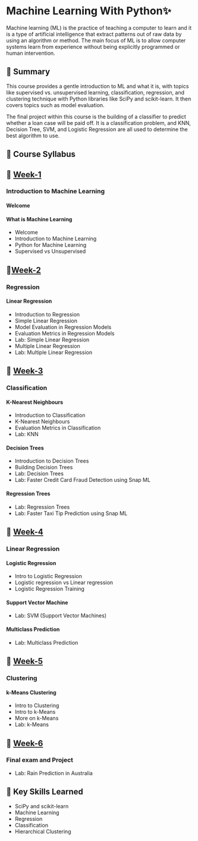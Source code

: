 # Machine Learning With Python✨
Machine learning (ML) is the practice of teaching a computer to learn and it is a type of artificial intelligence that extract patterns out of raw data by using an algorithm or method. The main focus of ML is to allow computer systems learn from experience without being explicitly programmed or human intervention.
## 📄 Summary

This course provides a gentle introduction to ML and what it is, with topics like supervised vs. unsupervised learning, classification, regression, and clustering technique with Python libraries like SciPy and scikit-learn. It then covers topics such as model evaluation.

The final project within this course is the building of a classifier to predict whether a loan case will be paid off. It is a classification problem, and KNN, Decision Tree, SVM, and Logistic Regression are all used to determine the best algorithm to use.

## 📑 Course Syllabus
## 📅 [Week-1](https://github.com/eyop/IBM-AI-Engineering-Professional-Certificates/tree/main/Machine%20Learning%20with%20Python/Week_1_Introduction%20to%20Machine%20Learning)
### Introduction to Machine Learning
#### Welcome
#### What is Machine Learning
-	Welcome
- Introduction to Machine Learning
- Python for Machine Learning
- Supervised vs Unsupervised


## 📅[Week-2](https://github.com/eyop/IBM-AI-Engineering-Professional-Certificates/tree/main/Machine%20Learning%20with%20Python/Week_2_Linear%20Regression)
### Regression
#### Linear Regression
- Introduction to Regression 
- Simple Linear Regression
- Model Evaluation in Regression Models
- Evaluation Metrics in Regression Models
- Lab: Simple Linear Regression
- Multiple Linear Regression
- Lab: Multiple Linear Regression



## 📅 [Week-3](https://github.com/eyop/IBM-AI-Engineering-Professional-Certificates/tree/main/Machine%20Learning%20with%20Python/Week_3_K-Nearest%20Neighbours)
### Classification
#### K-Nearest Neighbours
- Introduction to Classification
- K-Nearest Neighbours
- Evaluation Metrics in Classification
- Lab: KNN
#### Decision Trees
- Introduction to Decision Trees
- Building Decision Trees
- Lab: Decision Trees
- Lab: Faster Credit Card Fraud Detection using Snap ML
#### Regression Trees
- Lab: Regression Trees
- Lab: Faster Taxi Tip Prediction using Snap ML


## 📅 [Week-4](https://github.com/eyop/IBM-AI-Engineering-Professional-Certificates/tree/main/Machine%20Learning%20with%20Python/Week_4_Linear%20Regression)
### Linear Regression
#### Logistic Regression
- Intro to Logistic Regression
- Logistic regression vs Linear regression
- Logistic Regression Training
#### Support Vector Machine
-	Lab: SVM (Support Vector Machines)
#### Multiclass Prediction
- Lab: Multiclass Prediction


## 📅 [Week-5](https://github.com/eyop/IBM-AI-Engineering-Professional-Certificates/tree/main/Machine%20Learning%20with%20Python/Week_5_Clustering)
### Clustering
#### k-Means Clustering
- Intro to Clustering
- Intro to k-Means
- More on k-Means
- Lab: k-Means

## 📅 [Week-6](https://github.com/eyop/IBM-AI-Engineering-Professional-Certificates/tree/main/Machine%20Learning%20with%20Python/Week_6_Final%20Exam)
### Final exam and Project
-	Lab: Rain Prediction in Australia
## 🔑 Key Skills Learned
- SciPy and scikit-learn
- Machine Learning
- Regression
- Classification
- Hierarchical Clustering





